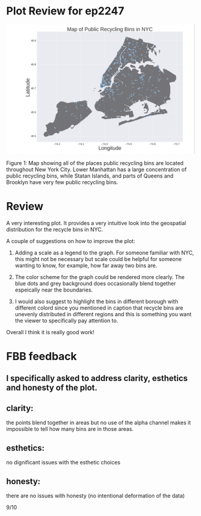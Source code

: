 # Plot Review for ep2247

![ep2247.png](https://raw.githubusercontent.com/td928/PUI2017_td928/master/HW9_td928/ep2247.png)

Figure 1: Map showing all of the places public recycling bins are located throughout New York City. Lower Manhattan has a large concentration of public recycling bins, while Statan Islands, and parts of Queens and Brooklyn have very few public recycling bins.

# Review

A very interesting plot. It provides a very intuitive look into the geospatial distribution for the recycle bins 
in NYC. 

A couple of suggestions on how to improve the plot:

1. Adding a scale as a legend to the graph. For someone familiar with NYC, this might not be necessary but scale could 
be helpful for someone wanting to know, for example, how far away two bins are. 

2. The color scheme for the graph could be rendered more clearly. The blue dots and grey background does occasionally 
blend together espeically near the boundaries.

3. I would also suggest to highlight the bins in different borough with different colord since you mentioned in caption 
that recycle bins are unevenly distributed in different regions and this is something you want the viewer to specifically
pay attention to. 

Overall I think it is really good work!

# FBB feedback
## I specifically asked to address clarity, esthetics and honesty of the plot. 

## clarity: 
the points blend together in areas but no use of the alpha channel makes it impossible to tell how many bins are in those areas.

## esthetics: 
no dignificant issues with the esthetic choices

## honesty: 
there are no issues with honesty (no intentional deformation of the data)

9/10
